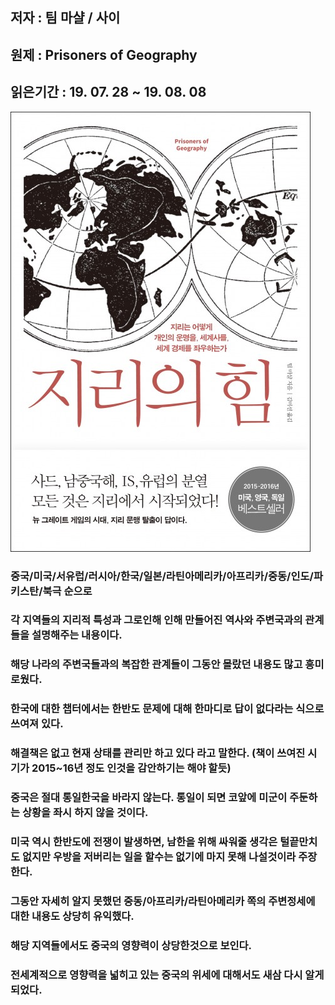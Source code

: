## 저자 : 팀 마샬 / 사이
## 원제 : Prisoners of Geography

## 읽은기간 : 19. 07. 28 ~ 19. 08. 08

![Smithsonian Image](../../public/images/books-images/jiri.jpg)

### 중국/미국/서유럽/러시아/한국/일본/라틴아메리카/아프리카/중동/인도/파키스탄/북극 순으로

### 각 지역들의 지리적 특성과 그로인해 인해 만들어진 역사와 주변국과의 관계들을 설명해주는 내용이다.

### 해당 나라의 주변국들과의 복잡한 관계들이 그동안 몰랐던 내용도 많고 흥미로웠다.

### 한국에 대한 챕터에서는 한반도 문제에 대해 한마디로 답이 없다라는 식으로 쓰여져 있다.

### 해결책은 없고 현재 상태를 관리만 하고 있다 라고 말한다. (책이 쓰여진 시기가 2015~16년 정도 인것을 감안하기는 해야 할듯)

### 중국은 절대 통일한국을 바라지 않는다. 통일이 되면 코앞에 미군이 주둔하는 상황을 좌시 하지 않을 것이다.

### 미국 역시 한반도에 전쟁이 발생하면, 남한을 위해 싸워줄 생각은 털끝만치도 없지만 우방을 저버리는 일을 할수는 없기에 마지 못해 나설것이라 주장한다.

### 그동안 자세히 알지 못했던 중동/아프리카/라틴아메리카 쪽의 주변정세에 대한 내용도 상당히 유익했다.

### 해당 지역들에서도 중국의 영향력이 상당한것으로 보인다.

### 전세계적으로 영향력을 넓히고 있는 중국의 위세에 대해서도 새삼 다시 알게 되었다.


